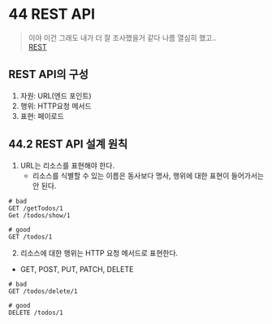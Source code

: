 # 44 REST API
> 이야 이건 그래도 내가 더 잘 조사했을거 같다 나름 열심히 했고..  
> [REST](../../../JS/REST%20vs%20SOAP%20vs%20GraphQL/README.MD)  

## REST API의 구성
1. 자원: URL(엔드 포인트)
2. 행위: HTTP요청 메서드
3. 표현: 페이로드

## 44.2 REST API 설계 원칙
1. URL는 리소스를 표현해야 한다.
   - 리소스를 식별할 수 있는 이름은 동사보다 명사, 행위에 대한 표현이 들어가서는 안 된다.
```
# bad
GET /getTodos/1
Get /todos/show/1

# good
GET /todos/1
```

2. 리소스에 대한 행위는 HTTP 요청 메서드로 표현한다.
- GET, POST, PUT, PATCH, DELETE
```
# bad
GET /todos/delete/1

# good
DELETE /todos/1
```

